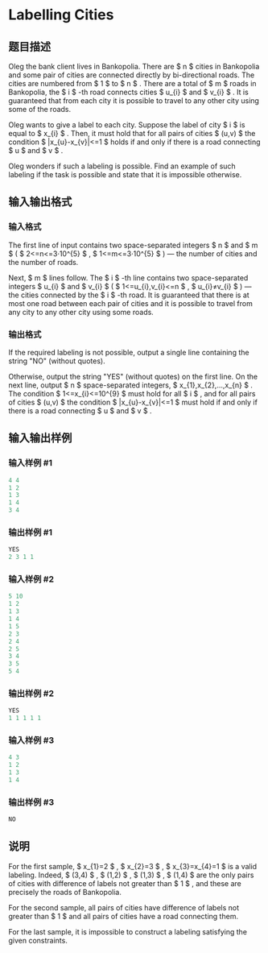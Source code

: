 # Labelling Cities

## 题目描述

Oleg the bank client lives in Bankopolia. There are $ n $ cities in Bankopolia and some pair of cities are connected directly by bi-directional roads. The cities are numbered from $ 1 $ to $ n $ . There are a total of $ m $ roads in Bankopolia, the $ i $ -th road connects cities $ u_{i} $ and $ v_{i} $ . It is guaranteed that from each city it is possible to travel to any other city using some of the roads.

Oleg wants to give a label to each city. Suppose the label of city $ i $ is equal to $ x_{i} $ . Then, it must hold that for all pairs of cities $ (u,v) $ the condition $ |x_{u}-x_{v}|<=1 $ holds if and only if there is a road connecting $ u $ and $ v $ .

Oleg wonders if such a labeling is possible. Find an example of such labeling if the task is possible and state that it is impossible otherwise.

## 输入输出格式

### 输入格式

The first line of input contains two space-separated integers $ n $ and $ m $ ( $ 2<=n<=3·10^{5} $ , $ 1<=m<=3·10^{5} $ ) — the number of cities and the number of roads.

Next, $ m $ lines follow. The $ i $ -th line contains two space-separated integers $ u_{i} $ and $ v_{i} $ ( $ 1<=u_{i},v_{i}<=n $ , $ u_{i}≠v_{i} $ ) — the cities connected by the $ i $ -th road. It is guaranteed that there is at most one road between each pair of cities and it is possible to travel from any city to any other city using some roads.

### 输出格式

If the required labeling is not possible, output a single line containing the string "NO" (without quotes).

Otherwise, output the string "YES" (without quotes) on the first line. On the next line, output $ n $ space-separated integers, $ x_{1},x_{2},...,x_{n} $ . The condition $ 1<=x_{i}<=10^{9} $ must hold for all $ i $ , and for all pairs of cities $ (u,v) $ the condition $ |x_{u}-x_{v}|<=1 $ must hold if and only if there is a road connecting $ u $ and $ v $ .

## 输入输出样例

### 输入样例 #1

```cpp
4 4
1 2
1 3
1 4
3 4

```
### 输出样例 #1

```cpp
YES
2 3 1 1 

```
### 输入样例 #2

```cpp
5 10
1 2
1 3
1 4
1 5
2 3
2 4
2 5
3 4
3 5
5 4

```
### 输出样例 #2

```cpp
YES
1 1 1 1 1 

```
### 输入样例 #3

```cpp
4 3
1 2
1 3
1 4

```
### 输出样例 #3

```cpp
NO

```
## 说明

For the first sample, $ x_{1}=2 $ , $ x_{2}=3 $ , $ x_{3}=x_{4}=1 $ is a valid labeling. Indeed, $ (3,4) $ , $ (1,2) $ , $ (1,3) $ , $ (1,4) $ are the only pairs of cities with difference of labels not greater than $ 1 $ , and these are precisely the roads of Bankopolia.

For the second sample, all pairs of cities have difference of labels not greater than $ 1 $ and all pairs of cities have a road connecting them.

For the last sample, it is impossible to construct a labeling satisfying the given constraints.

